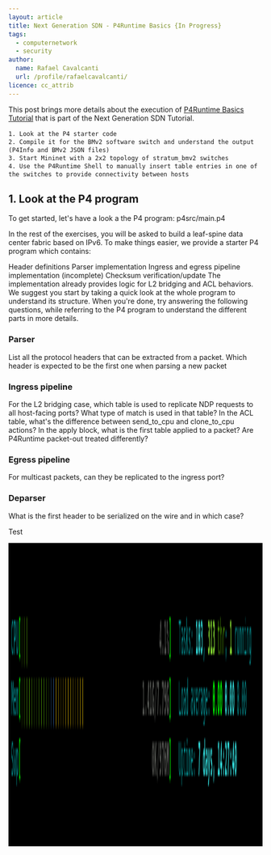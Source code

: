 ```yaml
---
layout: article
title: Next Generation SDN - P4Runtime Basics {In Progress}
tags:
  - computernetwork
  - security
author:
  name: Rafael Cavalcanti
  url: /profile/rafaelcavalcanti/
licence: cc_attrib
---
```


This post brings more details about the execution of [P4Runtime Basics Tutorial](https://github.com/opennetworkinglab/ngsdn-tutorial/blob/advanced/EXERCISE-1.md) that is part of the Next Generation SDN Tutorial.

    1. Look at the P4 starter code
    2. Compile it for the BMv2 software switch and understand the output (P4Info and BMv2 JSON files)
    3. Start Mininet with a 2x2 topology of stratum_bmv2 switches
    4. Use the P4Runtime Shell to manually insert table entries in one of the switches to provide connectivity between hosts
## 1. Look at the P4 program
To get started, let's have a look a the P4 program: p4src/main.p4

In the rest of the exercises, you will be asked to build a leaf-spine data center fabric based on IPv6. To make things easier, we provide a starter P4 program which contains:

Header definitions
Parser implementation
Ingress and egress pipeline implementation (incomplete)
Checksum verification/update
The implementation already provides logic for L2 bridging and ACL behaviors. We suggest you start by taking a quick look at the whole program to understand its structure. When you're done, try answering the following questions, while referring to the P4 program to understand the different parts in more details.

### Parser

List all the protocol headers that can be extracted from a packet.
Which header is expected to be the first one when parsing a new packet

### Ingress pipeline

For the L2 bridging case, which table is used to replicate NDP requests to all host-facing ports? What type of match is used in that table?
In the ACL table, what's the difference between send_to_cpu and clone_to_cpu actions?
In the apply block, what is the first table applied to a packet? Are P4Runtime packet-out treated differently?

### Egress pipeline

For multicast packets, can they be replicated to the ingress port?

### Deparser

What is the first header to be serialized on the wire and in which case?

Test
<div style="text-align:center"><img src="/images/posts/gif/test.gif" width="800" height="600" /></div>